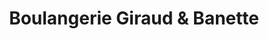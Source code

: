 ---
title: "Boulangerie Giraud & Banette"
url: /bouge-chambalud/boulangerie-giraud-und-banette/
shop: Bäckerei
---